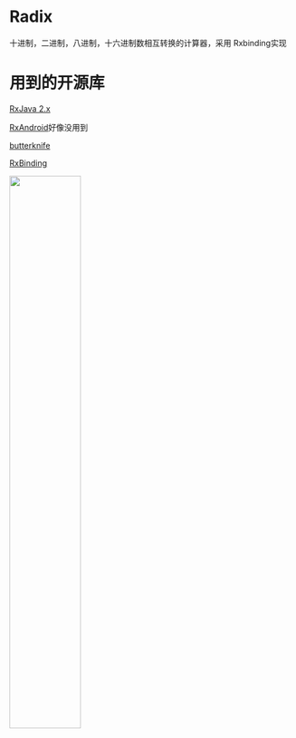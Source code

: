 # Radix
十进制，二进制，八进制，十六进制数相互转换的计算器，采用 Rxbinding实现

# 用到的开源库
[RxJava 2.x](https://github.com/ReactiveX/RxJava)

[RxAndroid](https://github.com/ReactiveX/RxAndroid)好像没用到

[butterknife](https://github.com/JakeWharton/butterknife)

[RxBinding](https://github.com/JakeWharton/RxBinding)

<img src="https://github.com/xiaofei-dev/Radix/blob/master/art/GIF_20170503_200813.gif" width="50%" height="50%">
